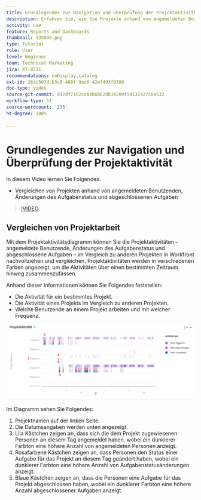 ```yaml
---
title: Grundlegendes zur Navigation und Überprüfung der Projektaktivität
description: Erfahren Sie, wie Sie Projekte anhand von angemeldeten Benutzenden, Änderungen des Aufgabenstatus und abgeschlossenen Aufgaben in der [!UICONTROL erweiterten Analyse] vergleichen können.
activity: use
feature: Reports and Dashboards
thumbnail: 335049.png
type: Tutorial
role: User
level: Beginner
team: Technical Marketing
jira: KT-8731
recommendations: noDisplay,catalog
exl-id: 26ac507d-b3c6-400f-9ac6-42ef493f9380
doc-type: video
source-git-commit: d17df7162ccaab6b62db34209f50131927c0a532
workflow-type: ht
source-wordcount: '235'
ht-degree: 100%

---
```


# Grundlegendes zur Navigation und Überprüfung der Projektaktivität

In diesem Video lernen Sie Folgendes:

* Vergleichen von Projekten anhand von angemeldeten Benutzenden, Änderungen des Aufgabenstatus und abgeschlossenen Aufgaben

>[!VIDEO](https://video.tv.adobe.com/v/335049/?quality=12&learn=on&enablevpops)

## Vergleichen von Projektarbeit

Mit dem Projektaktivitätsdiagramm können Sie die Projektaktivitäten – angemeldete Benutzende, Änderungen des Aufgabenstatus und abgeschlossene Aufgaben – im Vergleich zu anderen Projekten in Workfront nachvollziehen und vergleichen. Projektaktivitäten werden in verschiedenen Farben angezeigt, um die Aktivitäten über einen bestimmten Zeitraum hinweg zusammenzufassen.

Anhand dieser Informationen können Sie Folgendes feststellen:

* Die Aktivität für ein bestimmtes Projekt.
* Die Aktivität eines Projekts im Vergleich zu anderen Projekten.
* Welche Benutzende an einem Projekt arbeiten und mit welcher Frequenz.

![Ein Bild, das die Projektaktivität mit Zahlen zu den Bereichen anzeigt, die in den folgenden Aufzählungspunkten beschrieben werden](assets/section-2-5.png)

Im Diagramm sehen Sie Folgendes:

1. Projektnamen auf der linken Seite.
1. Die Datumsangaben werden unten angezeigt.
1. Lila Kästchen zeigen an, dass sich die dem Projekt zugewiesenen Personen an diesem Tag angemeldet haben, wobei ein dunklerer Farbton eine höhere Anzahl von angemeldeten Personen anzeigt.
1. Rosafarbene Kästchen zeigen an, dass Personen den Status einer Aufgabe für das Projekt an diesem Tag geändert haben, wobei ein dunklerer Farbton eine höhere Anzahl von Aufgabenstatusänderungen anzeigt.
1. Blaue Kästchen zeigen an, dass die Personen eine Aufgabe für das Projekt abgeschlossen haben, wobei ein dunklerer Farbton eine höhere Anzahl abgeschlossener Aufgaben anzeigt.
